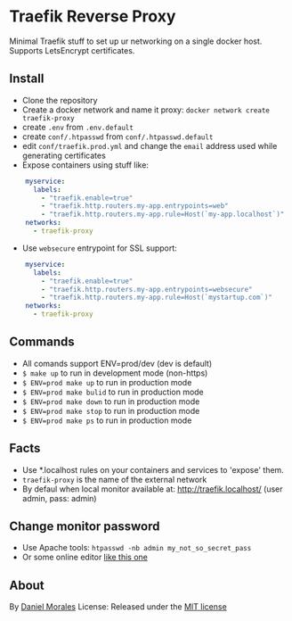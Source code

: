 # Traefik Reverse Proxy

Minimal Traefik stuff to set up ur networking on a single docker host. Supports LetsEncrypt certificates.

## Install
- Clone the repository
- Create a docker network and name it proxy: `docker network create traefik-proxy`
- create `.env` from `.env.default`
- create `conf/.htpasswd` from `conf/.htpasswd.default`
- edit `conf/traefik.prod.yml` and change the `email` address used while generating certificates
- Expose containers using stuff like:
```yaml
    myservice:
      labels:
        - "traefik.enable=true"
        - "traefik.http.routers.my-app.entrypoints=web"
        - "traefik.http.routers.my-app.rule=Host(`my-app.localhost`)"
    networks:
      - traefik-proxy
```
- Use `websecure` entrypoint for SSL support:
```yaml
    myservice:
      labels:
        - "traefik.enable=true"
        - "traefik.http.routers.my-app.entrypoints=websecure"
        - "traefik.http.routers.my-app.rule=Host(`mystartup.com`)"
    networks:
      - traefik-proxy
```

## Commands
- All comands support ENV=prod/dev  (dev is default)
- `$ make up` to run in development mode (non-https)
- `$ ENV=prod make up` to run in production mode
- `$ ENV=prod make bulid` to run in production mode
- `$ ENV=prod make down` to run in production mode
- `$ ENV=prod make stop` to run in production mode
- `$ ENV=prod make ps` to run in production mode

## Facts
- Use *.localhost rules on your containers and services to 'expose' them.
- `traefik-proxy` is the name of the external network
- By defaul when local monitor available at: http://traefik.localhost/  (user admin, pass: admin)

##  Change monitor password
- Use Apache tools: `htpasswd -nb admin my_not_so_secret_pass`
- Or some online editor [like this one](https://www.web2generators.com/apache-tools/htpasswd-generator)

## About
By [Daniel Morales](https://daniel.uy)
License: Released under the  [MIT license](https://github.com/danielm/uploader/blob/master/LICENSE.txt)
